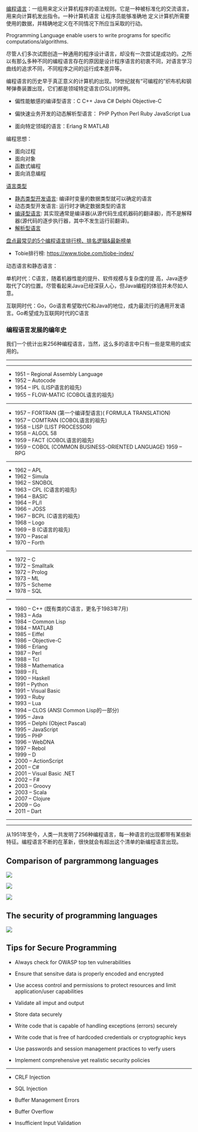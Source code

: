 [编程语言](https://www.wikiwand.com/en/Programming_language)：一组用来定义计算机程序的语法规则。它是一种被标准化的交流语言，用来向计算机发出指令。一种计算机语言 让程序员能够准确地 定义计算机所需要使用的数据，并精确地定义在不同情况下所应当采取的行动。

Programming  Language enable users to write programs for specific computations/algorithms.

尽管人们多次试图创造一种通用的程序设计语言，却没有一次尝试是成功的。之所以有那么多种不同的编程语言存在的原因是设计程序语言的初衷不同，对语言学习曲线的追求不同，不同程序之间的运行成本差异等。

编程语言的历史早于真正意义的计算机的出现。19世纪就有“可编程的”织布机和钢琴弹奏装置出现，它们都是领域特定语言(DSL)的样例。

* 偏性能敏感的编译型语言：C C++ Java C# Delphi Objective-C

* 偏快速业务开发的动态解析型语言： PHP Python Perl Ruby JavaScript Lua

* 面向特定领域的语言：Erlang R MATLAB

编程思想：
* 面向过程
* 面向对象
* 函数式编程
* 面向消息编程

[语言类型](https://www.wikiwand.com/en/Type_system#/Dynamic_type_checking_and_runtime_type_information)

* [静态类型开发语言](https://zhuanlan.zhihu.com/p/66383937): 编译时变量的数据类型就可以确定的语言
* 动态类型开发语言: 运行时才确定数据类型的语言
* [编译型语言](https://www.wikiwand.com/en/Compiled_language):  其实现通常是编译器(从源代码生成机器码的翻译器)，而不是解释器(源代码的逐步执行器，其中不发生运行前翻译)。
* [解析型语言](https://www.wikiwand.com/zh/%E7%9B%B4%E8%AD%AF%E8%AA%9E%E8%A8%80)



[盘点最常见的5个编程语言排行榜、排名逻辑&最新榜单](https://blog.csdn.net/MOY37RQW1JarN33BgZk/article/details/83044275)

* Tobie排行榜: https://www.tiobe.com/tiobe-index/

动态语言和静态语言：

单机时代：C语言，随着机器性能的提升、软件规模与复杂度的提 高，Java逐步取代了C的位置。尽管看起来Java已经深获人心，但Java编程的体验并未尽如人意。

互联网时代：Go，Go语言希望取代C和Java的地位，成为最流行的通用开发语言。Go希望成为互联网时代的C语言

### 编程语言发展的编年史

我们一个统计出来256种编程语言，当然，这么多的语言中只有一些是常用的或实用的。

---

---

* 1951 – Regional Assembly Language
* 1952 – Autocode
* 1954 – IPL (LISP语言的祖先)
* 1955 – FLOW-MATIC (COBOL语言的祖先)
---
* 1957 – FORTRAN (第一个编译型语言)( FORMULA TRANSLATION)
* 1957 – COMTRAN (COBOL语言的祖先)
* 1958 – LISP (LIST PROCESSOR)
* 1958 – ALGOL 58
* 1959 – FACT (COBOL语言的祖先)
* 1959 – COBOL (COMMON BUSINESS-ORIENTED LANGUAGE) 1959 – RPG
---
* 1962 – APL
* 1962 – Simula
* 1962 – SNOBOL
* 1963 – CPL (C语言的祖先)
* 1964 – BASIC
* 1964 – PL/I
* 1966 – JOSS
* 1967 – BCPL (C语言的祖先)
* 1968 – Logo
* 1969 – B (C语言的祖先) 
* 1970 – Pascal 
* 1970 – Forth
---
* 1972 – C
* 1972 – Smalltalk
* 1972 – Prolog
* 1973 – ML
* 1975 – Scheme
* 1978 – SQL
---
* 1980 – C++ (既有类的C语言，更名于1983年7月)
* 1983 – Ada
* 1984 – Common Lisp
* 1984 – MATLAB
* 1985 – Eiffel
* 1986 – Objective-C
* 1986 – Erlang
* 1987 – Perl
* 1988 – Tcl
* 1988 – Mathematica
* 1989 – FL
* 1990 – Haskell
* 1991 – Python
* 1991 – Visual Basic
* 1993 – Ruby
* 1993 – Lua
* 1994 – CLOS (ANSI Common Lisp的一部分)
* 1995 – Java
* 1995 – Delphi (Object Pascal)
* 1995 – JavaScript
* 1995 – PHP
* 1996 – WebDNA
* 1997 – Rebol
* 1999 – D
* 2000 – ActionScript
* 2001 – C#
* 2001 – Visual Basic .NET
* 2002 – F#
* 2003 – Groovy
* 2003 – Scala
* 2007 – Clojure
* 2009 – Go
* 2011 – Dart

---

---

从1951年至今，人类一共发明了256种编程语言，每一种语言的出现都带有某些新特征。编程语言不断的在革新，很快就会有超出这个清单的新编程语言出现。

## Comparison of pargrammong languages

![](assets/comparsion-languages-1.png)

![](assets/comparison-laguages-2.png)

![](assets/comparison-languages-3.png)

## The security of programming languages

![](assets/secure-of-programming-languages.png)

## Tips for Secure Programming

* Always check for OWASP top ten vulnerabilities

* Ensure that sensitve data is properly encoded and encrypted

* Use access control and permissions to protect resources and limit application/user capabilities

* Validate all imput and output

* Store data securely

* Write code that is capable of handling exceptions (errors) securely

* Write code that is free of hardcoded credentials or cryptographic keys

* Use passwords and session management practices to verfy users

* Implement comprehensive yet realistic security policies

---
* CRLF Injection

* SQL Injection

* Buffer Management Errors

* Buffer Overflow

* Insufficient Input Validation

